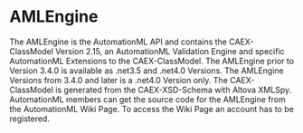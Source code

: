 # AMLEngine
The AMLEngine is the AutomationML API and contains the CAEX-ClassModel Version 2.15, an AutomationML Validation Engine and specific AutomationML Extensions to the CAEX-ClassModel. The AMLEngine prior to Version 3.4.0 is available as .net3.5 and .net4.0 Versions. The AMLEngine Versions from 3.4.0 and later is a .net4.0 Version only. The CAEX-ClassModel is generated from the CAEX-XSD-Schema with Altova XMLSpy. AutomationML members can get the source code for the AMLEngine from the AutomationML Wiki Page. To access the Wiki Page an account has to be registered. 

